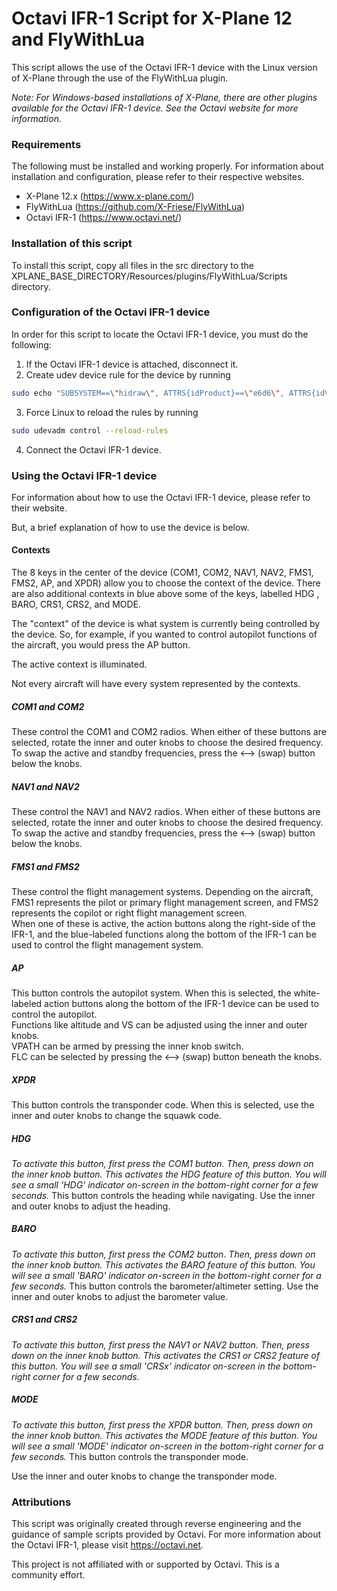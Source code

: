 # Octavi IFR-1 Script for X-Plane 12 and FlyWithLua
This script allows the use of the Octavi IFR-1 device with the Linux version of X-Plane through the use of the FlyWithLua plugin.  

_Note: For Windows-based installations of X-Plane, there are other plugins available for the Octavi IFR-1 device.  See the Octavi website for more information._

### Requirements
The following must be installed and working properly. For information about installation and configuration, please refer to their respective websites.  
* X-Plane 12.x (https://www.x-plane.com/)  
* FlyWithLua (https://github.com/X-Friese/FlyWithLua)  
* Octavi IFR-1 (https://www.octavi.net/)

### Installation of this script
To install this script, copy all files in the src directory to the XPLANE_BASE_DIRECTORY/Resources/plugins/FlyWithLua/Scripts directory.

### Configuration of the Octavi IFR-1 device
In order for this script to locate the Octavi IFR-1 device, you must do the following:
1. If the Octavi IFR-1 device is attached, disconnect it.
2. Create udev device rule for the device by running
```bash
sudo echo "SUBSYSTEM==\"hidraw\", ATTRS{idProduct}==\"e6d6\", ATTRS{idVendor}==\"04d8\", MODE=\"0777\"" | sudo tee /etc/udev/rules.d/99-my-hid-device.rules
```
3. Force Linux to reload the rules by running
```bash
sudo udevadm control --reload-rules
```
4. Connect the Octavi IFR-1 device.

### Using the Octavi IFR-1 device
For information about how to use the Octavi IFR-1 device, please refer to their website.  

But, a brief explanation of how to use the device is below.

#### Contexts
The 8 keys in the center of the device (COM1, COM2, NAV1, NAV2, FMS1, FMS2, AP, and XPDR) allow you to choose the context of the device.  There are also additional contexts in blue above some of the keys, labelled HDG , BARO, CRS1, CRS2, and MODE.  

The "context" of the device is what system is currently being controlled by the device.  So, for example, if you wanted to control autopilot functions of the aircraft, you would press the AP button.  

The active context is illuminated.  

Not every aircraft will have every system represented by the contexts.


##### COM1 and COM2
These control the COM1 and COM2 radios.  When either of these buttons are selected, rotate the inner and outer knobs to choose the desired frequency.  To swap the active and standby frequencies, press the <--> (swap) button below the knobs.

##### NAV1 and NAV2
These control the NAV1 and NAV2 radios.  When either of these buttons are selected, rotate the inner and outer knobs to choose the desired frequency.  To swap the active and standby frequencies, press the <--> (swap) button below the knobs.

##### FMS1 and FMS2
These control the flight management systems.  Depending on the aircraft, FMS1 represents the pilot or primary flight management screen, and FMS2 represents the copilot or right flight management screen.    
When one of these is active, the action buttons along the right-side of the IFR-1, and the blue-labeled functions along the bottom of the IFR-1 can be used to control the flight management system.

##### AP
This button controls the autopilot system.  When this is selected, the white-labeled action buttons along the bottom of the IFR-1 device can be used to control the autopilot.  
Functions like altitude and VS can be adjusted using the inner and outer knobs.  
VPATH can be armed by pressing the inner knob switch.  
FLC can be selected by pressing the <--> (swap) button beneath the knobs.

##### XPDR
This button controls the transponder code.  When this is selected, use the inner and outer knobs to change the squawk code.

##### HDG
_To activate this button, first press the COM1 button. Then, press down on the inner knob button.  This activates the HDG feature of this button.  You will see a small 'HDG' indicator on-screen in the bottom-right corner for a few seconds._
This button controls the heading while navigating. Use the inner and outer knobs to adjust the heading. 

##### BARO
_To activate this button, first press the COM2 button. Then, press down on the inner knob button.  This activates the BARO feature of this button.  You will see a small 'BARO' indicator on-screen in the bottom-right corner for a few seconds._
This button controls the barometer/altimeter setting. Use the inner and outer knobs to adjust the barometer value.

##### CRS1 and CRS2
_To activate this button, first press the NAV1 or NAV2 button. Then, press down on the inner knob button.  This activates the CRS1 or CRS2 feature of this button.  You will see a small 'CRSx' indicator on-screen in the bottom-right corner for a few seconds._

##### MODE
_To activate this button, first press the XPDR button. Then, press down on the inner knob button.  This activates the MODE feature of this button.  You will see a small 'MODE' indicator on-screen in the bottom-right corner for a few seconds._
This button controls the transponder mode.      

Use the inner and outer knobs to change the transponder mode.



### Attributions

This script was originally created through reverse engineering and the guidance of sample scripts provided by Octavi.
For more information about the Octavi IFR-1, please visit https://octavi.net.

This project is not affiliated with or supported by Octavi. This is a community effort.